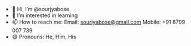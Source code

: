- 👋 Hi, I’m @sourjyabose
- 👀 I’m interested in learning
- 📫 How to reach me: Email: sourjyabose@gmail.com Mobile: +91 8799 007 739
- 😄 Pronouns: He, Him, His

<!---
sourjyabose/sourjyabose is a ✨ special ✨ repository because its `README.md` (this file) appears on your GitHub profile.
You can click the Preview link to take a look at your changes.
--->
